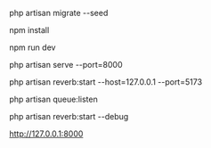 php artisan migrate --seed

npm install

npm run dev

php artisan serve --port=8000

php artisan reverb:start --host=127.0.0.1 --port=5173

php artisan queue:listen

php artisan reverb:start --debug

http://127.0.0.1:8000
